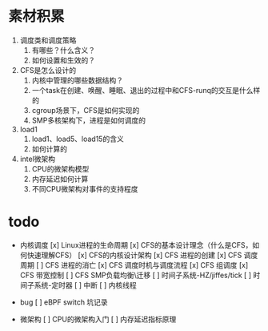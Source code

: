 # 素材积累
1. 调度类和调度策略
   1. 有哪些？什么含义？
   2. 如何设置和生效的？
2. CFS是怎么设计的
   1. 内核中管理的哪些数据结构？
   2. 一个task在创建、唤醒、睡眠、退出的过程中和CFS-runq的交互是什么样的
   3. cgroup场景下，CFS是如何实现的
   4. SMP多核架构下，进程是如何调度的
3. load1
   1. load1、load5、load15的含义
   2. 如何计算的
4. intel微架构
   1. CPU的微架构模型
   2. 内存延迟如何计算
   3. 不同CPU微架构对事件的支持程度

# todo

* 内核调度
[x] Linux进程的生命周期
[x] CFS的基本设计理念（什么是CFS，如何快速理解CFS）
[x] CFS的内核设计架构
[x] CFS 进程的创建
[x] CFS 调度周期
[ ] CFS 进程的消亡
[x] CFS 调度时机与调度流程
[x] CFS 组调度
[x] CFS 带宽控制
[ ] CFS SMP负载均衡\迁移
[ ] 时间子系统-HZ/jiffes/tick
[ ] 时间子系统-定时器
[ ] 中断
[ ] 内核线程

* bug
[ ] eBPF switch 坑记录

* 微架构
[ ] CPU的微架构入门
[ ] 内存延迟指标原理 